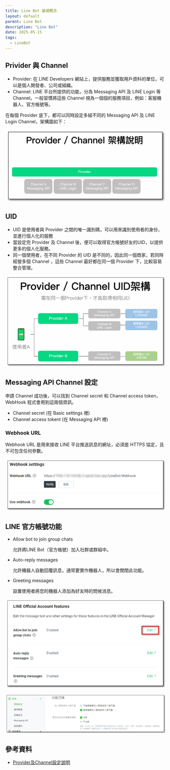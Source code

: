 ```yaml
---
title: Line Bot 基礎概念
layout: default
parent: Line Bot
description: "Line Bot"
date: 2025-05-15
tags:
  - LineBot
---
```



## Privider 與 Channel

- Provider: 在 LINE Developers 網站上，提供服務並獲取用戶資料的單位，可以是個人開發者、公司或組織。
- Channel: LINE 平台所提供的功能，分為 Messaging API 及 LINE Login 等 Channel。一般習慣將這些 Channel 視為一個個的服務項目，例如：客服機器人、官方帳號等。

在每個 Provider 底下，都可以同時設定多組不同的 Messaging API 及 LINE Login Channel，架構圖如下：

![Provider Channel](images/provider-channel.png)

## UID

- UID 是使用者與 Provider 之間的唯一識別碼，可以用來識別使用者的身份，並進行個人化的服務
- 當設定完 Provider 及 Channel 後，便可以取得官方帳號好友的UID，以提供更多的個人化服務。
- 同一個使用者，在不同 Provider 的 UID 是不同的，因此同一個商家，若同時經營多個 Channel ，這些 Channel 最好都在同一個 Provider 下，比較容易整合管理。

![Uid](images/uid.png)

## Messaging API Channel 設定

申請 Channel 成功後，可以找到 Channel secret 和 Channel access token，WebHook 程式會用到這兩個資訊。
- Channel secret (在 Basic settings 裡)
- Channel access tokent (在 Messaging API 裡)

### Webhook URL

Webhook URL 是用來接收 LINE 平台推送訊息的網址，必須是 HTTPS 協定，且不可包含任何參數。

![Webhook Settting](images/webhook-settting.png)

## LINE 官方帳號功能

- Allow bot to join group chats
  
  允許將LINE Bot（官方帳號）加入社群或群組中。

- Auto-reply messages

  允許機器人自動回覆訊息，通常要實作機器人，所以會關閉此功能。

- Greeting messages

  設置使用者將您的機器人添加為好友時的問候消息。

![Allow Bot Join Group](images/allow-bot-join-group.png)

![Set Allow Bot Join Group](images/set-allow-bot-join-group.png)

## 參考資料
- <a target="_blank" href="https://tw.linebiz.com/manual/line-official-account/line-porvider-and-channel-intro/">Provider及Channel設定說明</a>

